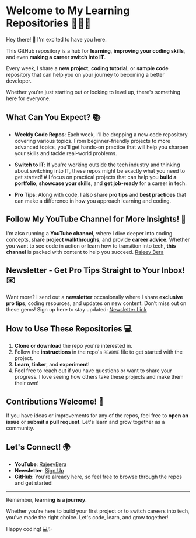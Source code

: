 # Welcome to My Learning Repositories 👨‍💻🚀

Hey there! 👋 I'm excited to have you here. 

This GitHub repository is a hub for **learning**, **improving your coding skills**, and even **making a career switch into IT**. 

Every week, I share a **new project**, **coding tutorial**, or **sample code** repository that can help you on your journey to becoming a better developer. 

Whether you're just starting out or looking to level up, there's something here for everyone.




## What Can You Expect? 📚

- **Weekly Code Repos**: Each week, I’ll be dropping a new code repository covering various topics.
  From beginner-friendly projects to more advanced topics, you'll get hands-on practice that will help you sharpen your skills and tackle real-world problems.

  
- **Switch to IT**: If you're working outside the tech industry and thinking about switching into IT, these repos might be exactly what you need to get started! #
  I focus on practical projects that can help you **build a portfolio**, **showcase your skills**, and **get job-ready** for a career in tech.
  
  
- **Pro Tips**: Along with code, I also share **pro tips** and **best practices** that can make a difference in how you approach learning and coding.
  

## Follow My YouTube Channel for More Insights! 🎥

I'm also running a **YouTube channel**, where I dive deeper into coding concepts, share **project walkthroughs**, and provide **career advice**. 
Whether you want to see code in action or learn how to transition into tech, **this channel** is packed with content to help you succeed. [Rajeev Bera](https://youtube.com/@RajeevBera)



## Newsletter - Get Pro Tips Straight to Your Inbox! ✉️

Want more? I send out a **newsletter** occasionally where I share **exclusive pro tips**, coding resources, and updates on new content. Don’t miss out on these gems! Sign up here to stay updated: [Newsletter Link](https://RajeevBera.com)



## How to Use These Repositories 💻

1. **Clone or download** the repo you're interested in.
2. Follow the **instructions** in the repo's `README` file to get started with the project.
3. **Learn**, **tinker**, and **experiment**! 
4. Feel free to reach out if you have questions or want to share your progress. I love seeing how others take these projects and make them their own!

   

## Contributions Welcome! 🤝

If you have ideas or improvements for any of the repos, feel free to **open an issue** or **submit a pull request**. Let's learn and grow together as a community.


## Let's Connect! 🌍

- **YouTube**: [RajeevBera](https://youtube.com/@RajeevBera)
- **Newsletter**: [Sign Up](https://RajeevBera.com)
- **GitHub**: You're already here, so feel free to browse through the repos and get started!

---

Remember, **learning is a journey**. 

Whether you're here to build your first project or to switch careers into tech, you've made the right choice. Let's code, learn, and grow together!

Happy coding! 💻✨
